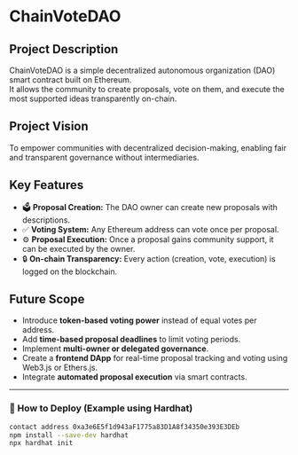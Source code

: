 # ChainVoteDAO

## Project Description
ChainVoteDAO is a simple decentralized autonomous organization (DAO) smart contract built on Ethereum.  
It allows the community to create proposals, vote on them, and execute the most supported ideas transparently on-chain.

## Project Vision
To empower communities with decentralized decision-making, enabling fair and transparent governance without intermediaries.

## Key Features
- 🗳️ **Proposal Creation:** The DAO owner can create new proposals with descriptions.
- ✅ **Voting System:** Any Ethereum address can vote once per proposal.
- ⚙️ **Proposal Execution:** Once a proposal gains community support, it can be executed by the owner.
- 🔒 **On-chain Transparency:** Every action (creation, vote, execution) is logged on the blockchain.

## Future Scope
- Introduce **token-based voting power** instead of equal votes per address.  
- Add **time-based proposal deadlines** to limit voting periods.  
- Implement **multi-owner or delegated governance**.  
- Create a **frontend DApp** for real-time proposal tracking and voting using Web3.js or Ethers.js.  
- Integrate **automated proposal execution** via smart contracts.

---

### 🧩 How to Deploy (Example using Hardhat)
```bash
contact address 0xa3e6E5f1d943aF1775a83D1A8f34350e393E3DEb
npm install --save-dev hardhat
npx hardhat init
